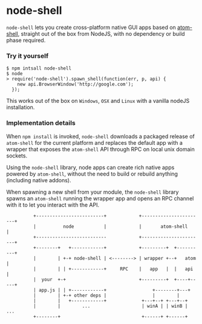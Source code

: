 node-shell
==========

`node-shell` lets you create cross-platform native GUI apps based on [atom-shell](https://github.com/atom/atom-shell),
straight out of the box from NodeJS, with no dependency or build phase required.

### Try it yourself

```
$ npm intsall node-shell
$ node
> require('node-shell').spawn_shell(function(err, p, api) { 
    new api.BrowserWindow('http://google.com'); 
  });
```
This works out of the box on `Windows`, `OSX` and `Linux` with a vanilla nodeJS installation.

### Implementation details

When `npm install` is invoked, `node-shell` downloads a packaged release of `atom-shell`
for the current platform and replaces the default app with a wrapper that exposes the 
`atom-shell` API through RPC on local unix domain sockets.

Using the `node-shell` library, node apps can create rich native apps powered by `atom-shell`,
without the need to build or rebuild anything (including native addons).

When spawning a new shell from your module, the `node-shell` library spawns an `atom-shell`
running the wrapper app and opens an RPC channel with it to let you interact with the API.

```
          +-------------------------+            +-----------------------+
          |          node           |            |       atom-shell      |
          +--------------------------            +-----------------------+
          +--------+   +------------+            +---------+  +----------+
          |        | +-+ node-shell | <--------> | wrapper +--+   atom   |
          |        | | +------------+     RPC    |   app   |  |   api    |
          |  your  +-+                           +---------+  +----+-----+
          | app.js | | +------------+                 +--------+---+
          |        | +-+ other deps |                 |        |       
          |        |   +------------+             +---+--+ +---+--+ 
          |        |        ...                   | winA | | winB |   ...
          +--------+                              +------+ +------+
```
